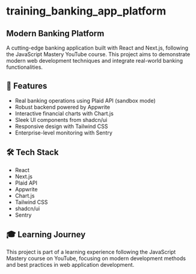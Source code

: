 # training_banking_app_platform
## Modern Banking Platform
A cutting-edge banking application built with React and Next.js, following the JavaScript Mastery YouTube course. This project aims to demonstrate modern web development techniques and integrate real-world banking functionalities.

## 🚀 Features

- Real banking operations using Plaid API (sandbox mode)
- Robust backend powered by Appwrite
- Interactive financial charts with Chart.js
- Sleek UI components from shadcn/ui
- Responsive design with Tailwind CSS
- Enterprise-level monitoring with Sentry

## 🛠️ Tech Stack

- React
- Next.js
- Plaid API
- Appwrite
- Chart.js
- Tailwind CSS
- shadcn/ui
- Sentry

## 🎓 Learning Journey
This project is part of a learning experience following the JavaScript Mastery course on YouTube, focusing on modern development methods and best practices in web application development.